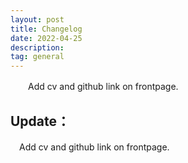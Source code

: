 ```yaml
---
layout: post
title: Changelog
date: 2022-04-25
description: 
tag: general 
---   
```


　　Add cv and github link on frontpage.
 

## Update：
　Add cv and github link on frontpage.
